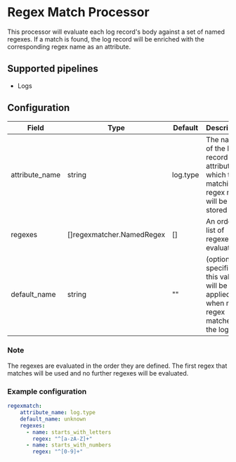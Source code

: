 # Regex Match Processor

This processor will evaluate each log record's body against a set of named regexes. If a match is found, the log record will be enriched with the corresponding regex name as an attribute.

## Supported pipelines

- Logs

## Configuration
| Field     | Type   | Default | Description                                                                                                |
| --------- | ------ | ------- | ---------------------------------------------------------------------------------------------------------- |
| attribute_name | string | log.type | The name of the log record attribute in which the matching regex name will be stored |
| regexes | []regexmatcher.NamedRegex | [] | An ordered list of regexes to evaluate |
| default_name | string | "" | (optional) If specified, this value will be applied when no regex matches the log |

### Note

The regexes are evaluated in the order they are defined. The first regex that matches will be used and no further regexes will be evaluated.


### Example configuration

```yaml
regexmatch:
    attribute_name: log.type
    default_name: unknown
    regexes:
      - name: starts_with_letters
        regex: "^[a-zA-Z]+"
      - name: starts_with_numbers
        regex: "^[0-9]+"
```
